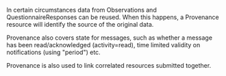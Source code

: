 In certain circumstances data from Observations and QuestionnaireResponses can be reused. When this happens, a Provenance resource will identify the source of the original data.

Provenance also covers state for messages, such as whether a message has been read/acknowledged (activity=read), time limited validity on notifications (using "period") etc.

Provenance is also used to link correlated resources submitted together.